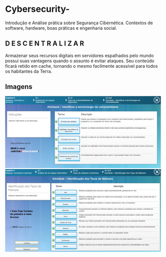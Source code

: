 # Cybersecurity-
Introdução e Análise prática sobre Segurança Cibernética. Contextos de software, hardware, boas práticas e engenharia social. 




## D E S C E N T R A L I Z A R  

Armazenar seus recursos digitais em servidores espalhados pelo mundo possui suas vantagens quando o assunto é evitar ataques. Seu conteúdo ficará retido em cache,
tornando o mesmo facilmente acessível para todos os habitantes da Terra.





## Imagens
![](Q1.jpg)
![](Q2.jpg)
